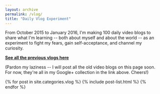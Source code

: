 ```yaml
---
layout: archive
permalink: /vlog/
title: "Daily Vlog Experiment"
---
```


From October 2015 to January 2016, I'm making 100 daily video blogs to share what I'm learning -- both about myself and about the world -- as an experiment to fight my fears, gain self-acceptance, and channel my curiosity.

<strong><a href="https://plus.google.com/u/0/collection/kAGMq">See all the previous vlogs here</a></strong>

(Pardon my laziness -- I will post all the old video blogs on this page soon. For now, they're all in my Google+ collection in the link above. Cheers!)

<div class="tiles">
{% for post in site.categories.vlog %}
	{% include post-list.html %}
{% endfor %}
</div><!-- /.tiles -->